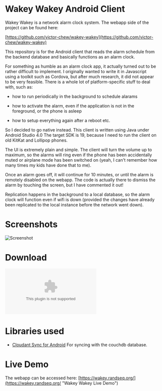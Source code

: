 # Wakey Wakey Android Client

Wakey Wakey is a network alarm clock system. The webapp side of the project can be found here:

[https://github.com/victor-chew/wakey-wakey](https://github.com/victor-chew/wakey-wakey)

This repository is for the Android client that reads the alarm schedule from the backend database and basically functions as an alarm clock.

For something as humble as an  alarm clock app, it actually turned out to be rather difficult to implement. I originally wanted to write it in Javascript using a toolkit such as Cordova, but after much research, it did not appear to be very feasible. There is a whole lot of platform-specific stuff to deal with, such as:

* how to run periodically in the background to schedule alarams

* how to activate the alarm, even if the application is not in the foreground, or the phone is asleep

* how to setup everything again after a reboot etc.

So I decided to go native instead. This client is written using Java under Android Studio 4.0 The target SDK is 19, because I need to run the client on old KitKat and Lollipop phones.

The UI is extremely plain and simple. The client will turn the volume up to maximum, so the alarms will ring even if the phone has been accidentally muted or airplane mode has been switched on (yeah, I can't remember how many times my kids have done that to me). 

Once an alarm goes off, it will continue for 10 minutes, or until the alarm is remotely disabled on the webapp. The code is actually there to dismiss the alarm by touching the screen, but I have commented it out!

Replication happens in the background to a local database, so the alarm clock will function even if wifi is down (provided the changes have already been replicated to the local instance before the network went down).

# Screenshots
![Screenshot](https://wakey.randseq.org/screenshots/screenshot03.png "Screenshot 1")

# Download
![Ver 0.1.0 APK](https://wakey.randseq.org/android/wakeywakey-0.1.0.apk)

# Libraries used
* [Cloudant Sync for Android](https://github.com/cloudant/sync-android) For syncing with the couchdb database.

# Live Demo
The webapp can be accessed here:
[https://wakey.randseq.org/](https://wakey.randseq.org/ "Wakey Wakey Live Demo")
